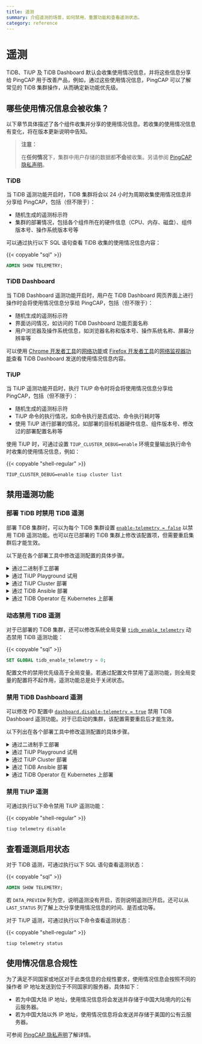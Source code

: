 ```yaml
---
title: 遥测
summary: 介绍遥测的场景，如何禁用、重置功能和查看遥测状态。
category: reference
---
```


# 遥测

TiDB、TiUP 及 TiDB Dashboard 默认会收集使用情况信息，并将这些信息分享给 PingCAP 用于改善产品，例如，通过这些使用情况信息，PingCAP 可以了解常见的 TiDB 集群操作，从而确定新功能优先级。

## 哪些使用情况信息会被收集？

以下章节具体描述了各个组件收集并分享的使用情况信息。若收集的使用情况信息有变化，将在版本更新说明中告知。

> **注意：**
>
> 在**任何情况**下，集群中用户存储的数据都**不会**被收集。另请参阅 [PingCAP 隐私声明](https://pingcap.com/zh/privacy-policy/)。

### TiDB

当 TiDB 遥测功能开启时，TiDB 集群将会以 24 小时为周期收集使用情况信息并分享给 PingCAP，包括（但不限于）：

- 随机生成的遥测标示符
- 集群的部署情况，包括各个组件所在的硬件信息（CPU、内存、磁盘）、组件版本号、操作系统版本号等

可以通过执行以下 SQL 语句查看 TiDB 收集的使用情况信息内容：

{{< copyable "sql" >}}

```sql
ADMIN SHOW TELEMETRY;
```

### TiDB Dashboard

当 TiDB Dashboard 遥测功能开启时，用户在 TiDB Dashboard 网页界面上进行操作时会将使用情况信息分享给 PingCAP，包括（但不限于）：

- 随机生成的遥测标示符
- 界面访问情况，如访问的 TiDB Dashboard 功能页面名称
- 用户浏览器及操作系统信息，如浏览器名称和版本号、操作系统名称、屏幕分辨率等

可以使用 [Chrome 开发者工具](https://developers.google.com/web/tools/chrome-devtools)的[网络功能](https://developers.google.com/web/tools/chrome-devtools/network)或 [Firefox 开发者工具](https://developer.mozilla.org/zh-CN/docs/Tools)的[网络监视器功能](https://developer.mozilla.org/zh-CN/docs/Tools/Network_Monitor)查看 TiDB Dashboard 发送的使用情况信息内容。

### TiUP

当 TiUP 遥测功能开启时，执行 TiUP 命令时将会将使用情况信息分享给 PingCAP，包括（但不限于）：

- 随机生成的遥测标示符
- TiUP 命令的执行情况，如命令执行是否成功、命令执行耗时等
- 使用 TiUP 进行部署的情况，如部署的目标机器硬件信息、组件版本号、修改过的部署配置名称等

使用 TiUP 时，可通过设置 `TIUP_CLUSTER_DEBUG=enable` 环境变量输出执行命令时收集的使用情况信息，例如：

{{< copyable "shell-regular" >}}

```shell
TIUP_CLUSTER_DEBUG=enable tiup cluster list
```

## 禁用遥测功能

### 部署 TiDB 时禁用 TiDB 遥测

部署 TiDB 集群时，可以为每个 TiDB 集群设置 [`enable-telemetry = false`](/tidb-configuration-file.md#enable-telemetry-从-v402-版本开始引入) 以禁用 TiDB 遥测功能。也可以在已部署的 TiDB 集群上修改该配置项，但需要重启集群后才能生效。

以下是在各个部署工具中修改遥测配置的具体步骤。

<details>
  <summary>通过二进制手工部署</summary>

创建配置文件 `tidb_config.toml` 包含如下内容：

{{< copyable "" >}}

```toml
enable-telemetry = false
```

启动 TiDB 时指定命令行参数 `--config=tidb_config.toml` 使得该配置生效。

详情参见 [TiDB 配置参数](/command-line-flags-for-tidb-configuration.md#--config)、[TiDB 配置文件描述](/tidb-configuration-file.md#enable-telemetry-从-v402-版本开始引入)。

</details>

<details>
  <summary>通过 TiUP Playground 试用</summary>

创建配置文件 `tidb_config.toml` 包含如下内容：

{{< copyable "" >}}

```toml
enable-telemetry = false
```

启动 TiUP Playground 时，指定命令行参数 `--db.config tidb_config.toml` 使得该配置生效，如：

{{< copyable "shell-regular" >}}

```shell
tiup playground --db.config tidb_config.toml
```

详情参见 [TiUP - 本地快速部署 TiDB 集群](/tiup/tiup-playground.md)。

</details>

<details>
  <summary>通过 TiUP Cluster 部署</summary>

修改部署拓扑文件 `topology.yaml`，新增（或在现有项中添加）以下内容：

{{< copyable "" >}}

```yaml
server_configs:
  tidb:
    enable-telemetry: false
```

</details>

<details>
  <summary>通过 TiDB Ansible 部署</summary>

找到部署配置文件 `tidb-ansible/conf/tidb.yml` 中以下内容：

```yaml
# enable-telemetry: true
```

将其修改为：

```yaml
enable-telemetry: false
```

详情参见[使用 TiDB Ansible 部署](/online-deployment-using-ansible.md)。

</details>

<details>
  <summary>通过 TiDB Operator 在 Kubernetes 上部署</summary>

在 `tidb-cluster.yaml` 中或者 TidbCluster Custom Resource 中配置 `spec.tidb.config.enable-telemetry: false`。

详情参见[在标准 Kubernetes 上部署 TiDB 集群](https://docs.pingcap.com/zh/tidb-in-kubernetes/stable/deploy-on-general-kubernetes)。

> **注意：**
>
> 该配置需使用 TiDB Operator v1.1.2 或更高版本才能生效。

</details>

### 动态禁用 TiDB 遥测

对于已部署的 TiDB 集群，还可以修改系统全局变量 [`tidb_enable_telemetry`](/tidb-specific-system-variables.md#tidb_enable_telemetry-从-v402-版本开始引入) 动态禁用 TiDB 遥测功能：

{{< copyable "sql" >}}

```sql
SET GLOBAL tidb_enable_telemetry = 0;
```

配置文件的禁用优先级高于全局变量。若通过配置文件禁用了遥测功能，则全局变量的配置将不起作用，遥测功能总是处于关闭状态。

### 禁用 TiDB Dashboard 遥测

可以修改 PD 配置中 [`dashboard.disable-telemetry = true`](/pd-configuration-file.md#disable-telemetry) 禁用 TiDB Dashboard 遥测功能。对于已启动的集群，该配置需要重启后才能生效。

以下列出在各个部署工具中修改遥测配置的具体步骤。

<details>
  <summary>通过二进制手工部署</summary>

创建配置文件 `pd_config.toml` 包含如下内容：

{{< copyable "" >}}

```toml
[dashboard]
disable-telemetry = true
```

启动 PD 时指定命令行参数 `--config=pd_config.toml` 使得该配置生效。

详情参见 [PD 配置参数](/command-line-flags-for-pd-configuration.md#--config)、[PD 配置文件描述](/pd-configuration-file.md#disable-telemetry)。

</details>

<details>
  <summary>通过 TiUP Playground 试用</summary>

创建配置文件 `pd_config.toml` 包含如下内容：

{{< copyable "" >}}

```toml
[dashboard]
disable-telemetry = true
```

启动 TiUP Playground 时，指定命令行参数 `--pd.config pd_config.toml` 使得该配置生效，如：

{{< copyable "shell-regular" >}}

```shell
tiup playground --pd.config pd_config.toml
```

详情参见 [TiUP - 本地快速部署 TiDB 集群](/tiup/tiup-playground.md)。

</details>

<details>
  <summary>通过 TiUP Cluster 部署</summary>

修改部署拓扑文件 `topology.yaml`，新增（或在现有项中添加）以下内容：

{{< copyable "" >}}

```yaml
server_configs:
  pd:
    dashboard.disable-telemetry: true
```

</details>

<details>
  <summary>通过 TiDB Ansible 部署</summary>

找到部署配置文件 `tidb-ansible/conf/pd.yml` 中以下内容：

```yaml
dashboard:
  ...
  # disable-telemetry: false
```

将其修改为：

```yaml
dashboard:
  ...
  disable-telemetry: true
```

详情参见[使用 TiDB Ansible 部署](/online-deployment-using-ansible.md)。

</details>

<details>
  <summary>通过 TiDB Operator 在 Kubernetes 上部署</summary>

在 `tidb-cluster.yaml` 中或者 TidbCluster Custom Resource 中配置 `spec.pd.config.dashboard.disable-telemetry: true`。

详情参见[在标准 Kubernetes 上部署 TiDB 集群](https://docs.pingcap.com/zh/tidb-in-kubernetes/stable/deploy-on-general-kubernetes)。

> **注意：**
>
> 该配置需使用 TiDB Operator v1.1.2 或更高版本才能生效。

</details>

### 禁用 TiUP 遥测

可通过执行以下命令禁用 TiUP 遥测功能：

{{< copyable "shell-regular" >}}

```shell
tiup telemetry disable
```

## 查看遥测启用状态

对于 TiDB 遥测，可通过执行以下 SQL 语句查看遥测状态：

{{< copyable "sql" >}}

```sql
ADMIN SHOW TELEMETRY;
```

若 `DATA_PREVIEW` 列为空，说明遥测没有开启，否则说明遥测已开启。还可以从 `LAST_STATUS` 列了解上次分享使用情况信息的时间、是否成功等。

对于 TiUP 遥测，可通过执行以下命令查看遥测状态：

{{< copyable "shell-regular" >}}

```shell
tiup telemetry status
```

## 使用情况信息合规性

为了满足不同国家或地区对于此类信息的合规性要求，使用情况信息会按照不同的操作者 IP 地址发送到位于不同国家的服务器，具体如下：

- 若为中国大陆 IP 地址，使用情况信息将会发送并存储于中国大陆境内的公有云服务器。
- 若为中国大陆以外 IP 地址，使用情况信息将会发送并存储于美国的公有云服务器。

可参阅 [PingCAP 隐私声明](https://pingcap.com/zh/privacy-policy/)了解详情。
